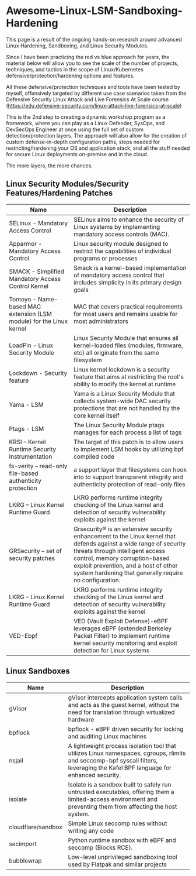 # Awesome-Linux-LSM-Sandboxing-Hardening
This page is a result of the ongoing hands-on research around advanced Linux Hardening, Sandboxing, and Linux Security Modules.

Since I have been practicing the red vs blue approach for years, the material below will allow you to see the scale of the number of projects, techniques, and tactics in the scope of Linux/Kubernetes defensive/protection/hardening options and features.

All these defensive/protection techniques and tools have been tested by myself, offensively targeted by different use case scenarios taken from the Defensive Security Linux Attack and Live Forensics At Scale course (https://edu.defensive-security.com/linux-attack-live-forensics-at-scale)

This is the 2nd step to creating a dynamic workshop program as a framework, where you can play as a Linux Defender, SysOps, and DevSecOps Engineer at once using the full set of custom detection/protection layers. The approach will also allow for the creation of custom defense-in-depth configuration paths, steps needed for restricting/hardening your OS and application stack, and all the stuff needed for secure Linux deployments on-premise and in the cloud.

The more layers, the more chances.


## Linux Security Modules/Security Features/Hardening Patches

| Name                                                              | Description                                                                                                                           |
|-------------------------------------------------------------------|--------------------------------------------------------------------------------------------------------------------------------------------|
| SELinux - Mandatory Access Control   | SELinux aims to enhance the security of Linux systems by implementing mandatory access controls (MAC).                                                                |
| Apparmor - Mandatory Access Control       | Linux security module designed to restrict the capabilities of individual programs or processes                                                                   |                 
| SMACK - Simplified Mandatory Access Control Kernel                | Smack is a kernel-based implementation of mandatory access control that includes simplicity in its primary design goals                   |
| Tomoyo - Name-based MAC extension (LSM module) for the Linux kernel                  | MAC that covers practical requirements for most users and remains usable for most administrators                         |
| LoadPin - Linux Security Module                  | Linux Security Module that ensures all kernel-loaded files (modules, firmware, etc) all originate from the same filesystem                         |
| Lockdown - Security feature                  | Linux kernel lockdown is a security feature that aims at restricting the root's ability to modify the kernel at runtime                         |
| Yama - LSM                  | Yama is a Linux Security Module that collects system-wide DAC security protections that are not handled by the core kernel itself                        |
| Ptags - LSM                  | The Linux Security Module ptags manages for each process a list of tags                        |
| KRSI – Kernel Runtime Security Instrumentation                  | The target of this patch is to allow users to implement LSM hooks by utilizing bpf compiled code                       |
| fs-verity – read-only file-based authenticity protection                  |  a support layer that filesystems can hook into to support transparent integrity and authenticity protection of read-only files     |
| LKRG – Linux Kernel Runtime Guard                  | LKRG performs runtime integrity checking of the Linux kernel and detection of security vulnerability exploits against the kernel     |
| GRSecurity – set of security patches                  | Grsecurity® is an extensive security enhancement to the Linux kernel that defends against a wide range of security threats through intelligent access control, memory corruption-based exploit prevention, and a host of other system hardening that generally require no configuration.     |
| LKRG – Linux Kernel Runtime Guard                  | LKRG performs runtime integrity checking of the Linux kernel and detection of security vulnerability exploits against the kernel     |
| VED-Ebpf                  | VED (Vault Exploit Defense)-eBPF leverages eBPF (extended Berkeley Packet Filter) to implement runtime kernel security monitoring and exploit detection for Linux systems    |


 ## Linux Sandboxes
| Name                                                              | Description                                                                                                                           |
|-------------------------------------------------------------------|--------------------------------------------------------------------------------------------------------------------------------------------|
|  gVisor   | gVisor intercepts application system calls and acts as the guest kernel, without the need for translation through virtualized hardware                                                          |
|  bpflock   | bpflock - eBPF driven security for locking and auditing Linux machines                                                          |
|  nsjail   | A lightweight process isolation tool that utilizes Linux namespaces, cgroups, rlimits and seccomp-bpf syscall filters, leveraging the Kafel BPF language for enhanced security. |
|  isolate   | Isolate is a sandbox built to safely run untrusted executables, offering them a limited-access environment and preventing them from affecting the host system. |
|  cloudflare/sandbox   | Simple Linux seccomp rules without writing any code |
|  secimport   | Python runtime sandbox with eBPF and seccomp (Blocks RCE). | 
|  bubblewrap   | Low-level unprivileged sandboxing tool used by Flatpak and similar projects | 









